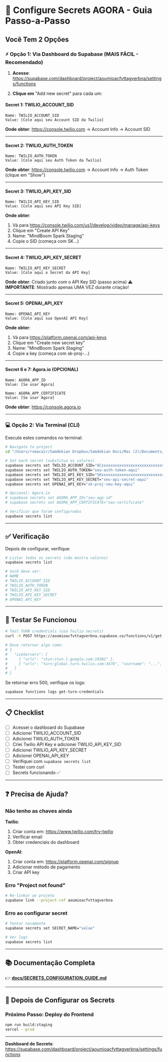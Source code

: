 # 🔐 Configure Secrets AGORA - Guia Passo-a-Passo

## Você Tem 2 Opções

### ⚡ Opção 1: Via Dashboard do Supabase (MAIS FÁCIL - Recomendado)

1. **Acesse**: https://supabase.com/dashboard/project/aoumioacfvttagverbna/settings/functions

2. **Clique em** "Add new secret" para cada um:

#### Secret 1: TWILIO_ACCOUNT_SID
```
Name: TWILIO_ACCOUNT_SID
Value: [Cole aqui seu Account SID da Twilio]
```
**Onde obter**: https://console.twilio.com → Account Info → Account SID

---

#### Secret 2: TWILIO_AUTH_TOKEN
```
Name: TWILIO_AUTH_TOKEN  
Value: [Cole aqui seu Auth Token da Twilio]
```
**Onde obter**: https://console.twilio.com → Account Info → Auth Token (clique em "Show")

---

#### Secret 3: TWILIO_API_KEY_SID
```
Name: TWILIO_API_KEY_SID
Value: [Cole aqui seu API Key SID]
```
**Onde obter**: 
1. Vá para https://console.twilio.com/us1/develop/video/manage/api-keys
2. Clique em "Create API Key"
3. Name: "MindBoom Spark Staging"
4. Copie o SID (começa com SK...)

---

#### Secret 4: TWILIO_API_KEY_SECRET
```
Name: TWILIO_API_KEY_SECRET
Value: [Cole aqui o Secret da API Key]
```
**Onde obter**: Criado junto com o API Key SID (passo acima)
⚠️ **IMPORTANTE**: Mostrado apenas UMA VEZ durante criação!

---

#### Secret 5: OPENAI_API_KEY
```
Name: OPENAI_API_KEY
Value: [Cole aqui sua OpenAI API Key]
```
**Onde obter**:
1. Vá para https://platform.openai.com/api-keys
2. Clique em "Create new secret key"
3. Name: "MindBoom Spark Staging"
4. Copie a key (começa com sk-proj-...)

---

#### Secret 6 e 7: Agora.io (OPCIONAL)
```
Name: AGORA_APP_ID
Value: [Se usar Agora]

Name: AGORA_APP_CERTIFICATE
Value: [Se usar Agora]
```
**Onde obter**: https://console.agora.io

---

### 💻 Opção 2: Via Terminal (CLI)

Execute estes comandos no terminal:

```bash
# Navigate to project
cd "/Users/rsmacair/Samdekian Dropbox/Samdekian Docs/Mac (2)/Documents/Dev/MindBloom/mind-bloom-therapy-ai"

# Set each secret (substitua os valores)
supabase secrets set TWILIO_ACCOUNT_SID="ACxxxxxxxxxxxxxxxxxxxxxxxxxxxxx"
supabase secrets set TWILIO_AUTH_TOKEN="seu-auth-token-aqui"
supabase secrets set TWILIO_API_KEY_SID="SKxxxxxxxxxxxxxxxxxxxxxxxxxxxxx"
supabase secrets set TWILIO_API_KEY_SECRET="seu-api-secret-aqui"
supabase secrets set OPENAI_API_KEY="sk-proj-seu-key-aqui"

# Opcional: Agora.io
# supabase secrets set AGORA_APP_ID="seu-app-id"
# supabase secrets set AGORA_APP_CERTIFICATE="seu-certificate"

# Verificar que foram configurados
supabase secrets list
```

---

## ✅ Verificação

Depois de configurar, verifique:

```bash
# Listar todos os secrets (não mostra valores)
supabase secrets list

# Você deve ver:
# NAME
# TWILIO_ACCOUNT_SID
# TWILIO_AUTH_TOKEN
# TWILIO_API_KEY_SID
# TWILIO_API_KEY_SECRET
# OPENAI_API_KEY
```

---

## 🧪 Testar Se Funcionou

```bash
# Test TURN credentials (usa Twilio secrets)
curl -X POST https://aoumioacfvttagverbna.supabase.co/functions/v1/get-turn-credentials

# Deve retornar algo como:
# {
#   "iceServers": [
#     { "urls": "stun:stun.l.google.com:19302" },
#     { "urls": "turn:global.turn.twilio.com:3478", "username": "...", "credential": "..." }
#   ]
# }
```

Se retornar erro 500, verifique os logs:
```bash
supabase functions logs get-turn-credentials
```

---

## 📋 Checklist

- [ ] Acessei o dashboard do Supabase
- [ ] Adicionei TWILIO_ACCOUNT_SID
- [ ] Adicionei TWILIO_AUTH_TOKEN  
- [ ] Criei Twilio API Key e adicionei TWILIO_API_KEY_SID
- [ ] Adicionei TWILIO_API_KEY_SECRET
- [ ] Adicionei OPENAI_API_KEY
- [ ] Verifiquei com `supabase secrets list`
- [ ] Testei com curl
- [ ] Secrets funcionando ✅

---

## ❓ Precisa de Ajuda?

### Não tenho as chaves ainda

**Twilio**:
1. Criar conta em: https://www.twilio.com/try-twilio
2. Verificar email
3. Obter credenciais do dashboard

**OpenAI**:
1. Criar conta em: https://platform.openai.com/signup
2. Adicionar método de pagamento
3. Criar API key

### Erro "Project not found"

```bash
# Re-linkar ao projeto
supabase link --project-ref aoumioacfvttagverbna
```

### Erro ao configurar secret

```bash
# Tentar novamente
supabase secrets set SECRET_NAME="value"

# Ver logs
supabase secrets list
```

---

## 📚 Documentação Completa

👉 **[docs/SECRETS_CONFIGURATION_GUIDE.md](docs/SECRETS_CONFIGURATION_GUIDE.md)**

---

## 🎯 Depois de Configurar os Secrets

### Próximo Passo: Deploy do Frontend

```bash
npm run build:staging
vercel --prod
```

---

**Dashboard de Secrets**: https://supabase.com/dashboard/project/aoumioacfvttagverbna/settings/functions

